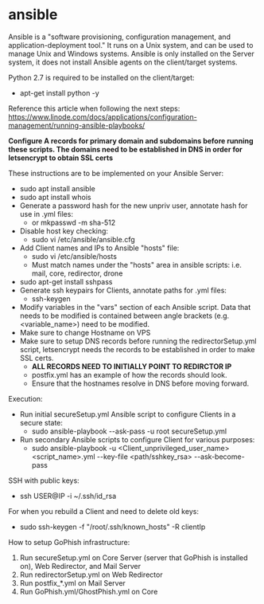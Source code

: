 # ansible
Ansible is a "software provisioning, configuration management, and application-deployment tool."  It runs on a Unix system, and can be used to manage Unix and Windows systems. Ansible is only installed on the Server system, it does not install Ansible agents on the client/target systems.

Python 2.7 is required to be installed on the client/target:
* apt-get install python -y

Reference this article when following the next steps:  https://www.linode.com/docs/applications/configuration-management/running-ansible-playbooks/

**Configure A records for primary domain and subdomains before running these scripts. The domains need to be established in DNS in order for letsencrypt to obtain SSL certs**

These instructions are to be implemented on your Ansible Server:
* sudo apt install ansible
* sudo apt install whois
* Generate a password hash for the new unpriv user, annotate hash for use in .yml files:
  * or mkpasswd -m sha-512
* Disable host key checking:
  * sudo vi /etc/ansible/ansible.cfg
* Add Client names and IPs to Ansible "hosts" file:
  * sudo vi /etc/ansible/hosts 
  * Must match names under the "hosts" area in ansible scripts: i.e. mail, core, redirector, drone
* sudo apt-get install sshpass
* Generate ssh keypairs for Clients, annotate paths for .yml files:
  * ssh-keygen
* Modify variables in the "vars" section of each Ansible script. Data that needs to be modified is contained between angle brackets (e.g. <variable_name>) need to be modified.
* Make sure to change Hostname on VPS
* Make sure to setup DNS records before running the redirectorSetup.yml script, letsencrypt needs the records to be established in order to make SSL certs. 
  * **ALL RECORDS NEED TO INITIALLY POINT TO REDIRCTOR IP**
  * postfix.yml has an example of how the records should look.
  * Ensure that the hostnames resolve in DNS before moving forward.

Execution:
* Run initial secureSetup.yml Ansible script to configure Clients in a secure state:
  * sudo ansible-playbook --ask-pass -u root secureSetup.yml
* Run secondary Ansible scripts to configure Client for various purposes:
  * sudo ansible-playbook -u <Client_unprivileged_user_name> <script_name>.yml --key-file <path/sshkey_rsa> --ask-become-pass
  
SSH with public keys:
  * ssh USER@IP -i ~/.ssh/id_rsa
  
For when you rebuild a Client and need to delete old keys:
  * sudo ssh-keygen -f "/root/.ssh/known_hosts" -R clientIp

How to setup GoPhish infrastructure:
 1. Run secureSetup.yml on Core Server (server that GoPhish is installed on), Web Redirector, and Mail Server
 2. Run redirectorSetup.yml on Web Redirector
 3. Run postfix_*.yml on Mail Server
 4. Run GoPhish.yml/GhostPhish.yml on Core
